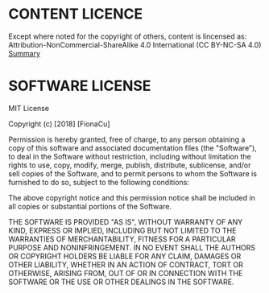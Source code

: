 # CONTENT LICENCE

Except where noted for the copyright of others, content is lincensed as:
Attribution-NonCommercial-ShareAlike 4.0 International (CC BY-NC-SA 4.0)
[Summary](https://creativecommons.org/licenses/by-nc-sa/4.0/)


# SOFTWARE LICENSE

MIT License

Copyright (c) [2018] [FionaCu]

Permission is hereby granted, free of charge, to any person obtaining a copy
of this software and associated documentation files (the "Software"), to deal
in the Software without restriction, including without limitation the rights
to use, copy, modify, merge, publish, distribute, sublicense, and/or sell
copies of the Software, and to permit persons to whom the Software is
furnished to do so, subject to the following conditions:

The above copyright notice and this permission notice shall be included in all
copies or substantial portions of the Software.

THE SOFTWARE IS PROVIDED "AS IS", WITHOUT WARRANTY OF ANY KIND, EXPRESS OR
IMPLIED, INCLUDING BUT NOT LIMITED TO THE WARRANTIES OF MERCHANTABILITY,
FITNESS FOR A PARTICULAR PURPOSE AND NONINFRINGEMENT. IN NO EVENT SHALL THE
AUTHORS OR COPYRIGHT HOLDERS BE LIABLE FOR ANY CLAIM, DAMAGES OR OTHER
LIABILITY, WHETHER IN AN ACTION OF CONTRACT, TORT OR OTHERWISE, ARISING FROM,
OUT OF OR IN CONNECTION WITH THE SOFTWARE OR THE USE OR OTHER DEALINGS IN THE
SOFTWARE.
